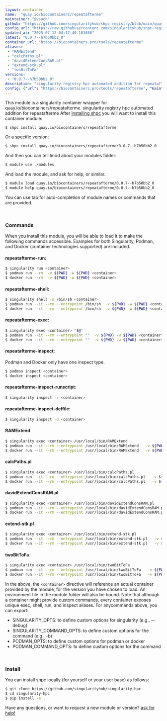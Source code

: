 ```yaml
---
layout: container
name:  "quay.io/biocontainers/repeatafterme"
maintainer: "@vsoch"
github: "https://github.com/singularityhub/shpc-registry/blob/main/quay.io/biocontainers/repeatafterme/container.yaml"
config_url: "https://raw.githubusercontent.com/singularityhub/shpc-registry/main/quay.io/biocontainers/repeatafterme/container.yaml"
updated_at: "2025-07-12 04:17:40.181856"
latest: "0.0.7--h7b50bb2_0"
container_url: "https://biocontainers.pro/tools/repeatafterme"
aliases:
 - "RAMExtend"
 - "calcPaths.pl"
 - "davidExtendConsRAM.pl"
 - "extend-stk.pl"
 - "twoBitToFa"
versions:
 - "0.0.7--h7b50bb2_0"
description: "singularity registry hpc automated addition for repeatafterme"
config: {"url": "https://biocontainers.pro/tools/repeatafterme", "maintainer": "@vsoch", "description": "singularity registry hpc automated addition for repeatafterme", "latest": {"0.0.7--h7b50bb2_0": "sha256:dc1efa0774bcb83fd937b3cdf5bc1b879919092f08bb2c1c31badfa4f67bac0b"}, "tags": {"0.0.7--h7b50bb2_0": "sha256:dc1efa0774bcb83fd937b3cdf5bc1b879919092f08bb2c1c31badfa4f67bac0b"}, "docker": "quay.io/biocontainers/repeatafterme", "aliases": {"RAMExtend": "/usr/local/bin/RAMExtend", "calcPaths.pl": "/usr/local/bin/calcPaths.pl", "davidExtendConsRAM.pl": "/usr/local/bin/davidExtendConsRAM.pl", "extend-stk.pl": "/usr/local/bin/extend-stk.pl", "twoBitToFa": "/usr/local/bin/twoBitToFa"}}
---
```


This module is a singularity container wrapper for quay.io/biocontainers/repeatafterme.
singularity registry hpc automated addition for repeatafterme
After [installing shpc](#install) you will want to install this container module:


```bash
$ shpc install quay.io/biocontainers/repeatafterme
```

Or a specific version:

```bash
$ shpc install quay.io/biocontainers/repeatafterme:0.0.7--h7b50bb2_0
```

And then you can tell lmod about your modules folder:

```bash
$ module use ./modules
```

And load the module, and ask for help, or similar.

```bash
$ module load quay.io/biocontainers/repeatafterme/0.0.7--h7b50bb2_0
$ module help quay.io/biocontainers/repeatafterme/0.0.7--h7b50bb2_0
```

You can use tab for auto-completion of module names or commands that are provided.

<br>

### Commands

When you install this module, you will be able to load it to make the following commands accessible.
Examples for both Singularity, Podman, and Docker (container technologies supported) are included.

#### repeatafterme-run:

```bash
$ singularity run <container>
$ podman run --rm  -v ${PWD} -w ${PWD} <container>
$ docker run --rm  -v ${PWD} -w ${PWD} <container>
```

#### repeatafterme-shell:

```bash
$ singularity shell -s /bin/sh <container>
$ podman run --it --rm --entrypoint /bin/sh  -v ${PWD} -w ${PWD} <container>
$ docker run --it --rm --entrypoint /bin/sh  -v ${PWD} -w ${PWD} <container>
```

#### repeatafterme-exec:

```bash
$ singularity exec <container> "$@"
$ podman run --it --rm --entrypoint ""  -v ${PWD} -w ${PWD} <container> "$@"
$ docker run --it --rm --entrypoint ""  -v ${PWD} -w ${PWD} <container> "$@"
```

#### repeatafterme-inspect:

Podman and Docker only have one inspect type.

```bash
$ podman inspect <container>
$ docker inspect <container>
```

#### repeatafterme-inspect-runscript:

```bash
$ singularity inspect -r <container>
```

#### repeatafterme-inspect-deffile:

```bash
$ singularity inspect -d <container>
```


#### RAMExtend

```bash
$ singularity exec <container> /usr/local/bin/RAMExtend
$ podman run --it --rm --entrypoint /usr/local/bin/RAMExtend   -v ${PWD} -w ${PWD} <container> -c " $@"
$ docker run --it --rm --entrypoint /usr/local/bin/RAMExtend   -v ${PWD} -w ${PWD} <container> -c " $@"
```


#### calcPaths.pl

```bash
$ singularity exec <container> /usr/local/bin/calcPaths.pl
$ podman run --it --rm --entrypoint /usr/local/bin/calcPaths.pl   -v ${PWD} -w ${PWD} <container> -c " $@"
$ docker run --it --rm --entrypoint /usr/local/bin/calcPaths.pl   -v ${PWD} -w ${PWD} <container> -c " $@"
```


#### davidExtendConsRAM.pl

```bash
$ singularity exec <container> /usr/local/bin/davidExtendConsRAM.pl
$ podman run --it --rm --entrypoint /usr/local/bin/davidExtendConsRAM.pl   -v ${PWD} -w ${PWD} <container> -c " $@"
$ docker run --it --rm --entrypoint /usr/local/bin/davidExtendConsRAM.pl   -v ${PWD} -w ${PWD} <container> -c " $@"
```


#### extend-stk.pl

```bash
$ singularity exec <container> /usr/local/bin/extend-stk.pl
$ podman run --it --rm --entrypoint /usr/local/bin/extend-stk.pl   -v ${PWD} -w ${PWD} <container> -c " $@"
$ docker run --it --rm --entrypoint /usr/local/bin/extend-stk.pl   -v ${PWD} -w ${PWD} <container> -c " $@"
```


#### twoBitToFa

```bash
$ singularity exec <container> /usr/local/bin/twoBitToFa
$ podman run --it --rm --entrypoint /usr/local/bin/twoBitToFa   -v ${PWD} -w ${PWD} <container> -c " $@"
$ docker run --it --rm --entrypoint /usr/local/bin/twoBitToFa   -v ${PWD} -w ${PWD} <container> -c " $@"
```



In the above, the `<container>` directive will reference an actual container provided
by the module, for the version you have chosen to load. An environment file in the
module folder will also be bound. Note that although a container
might provide custom commands, every container exposes unique exec, shell, run, and
inspect aliases. For anycommands above, you can export:

 - SINGULARITY_OPTS: to define custom options for singularity (e.g., --debug)
 - SINGULARITY_COMMAND_OPTS: to define custom options for the command (e.g., -b)
 - PODMAN_OPTS: to define custom options for podman or docker
 - PODMAN_COMMAND_OPTS: to define custom options for the command

<br>

### Install

You can install shpc locally (for yourself or your user base) as follows:

```bash
$ git clone https://github.com/singularityhub/singularity-hpc
$ cd singularity-hpc
$ pip install -e .
```

Have any questions, or want to request a new module or version? [ask for help!](https://github.com/singularityhub/singularity-hpc/issues)